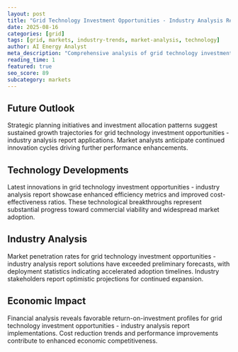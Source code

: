```yaml
---
layout: post
title: "Grid Technology Investment Opportunities - Industry Analysis Report"
date: 2025-08-16
categories: [grid]
tags: [grid, markets, industry-trends, market-analysis, technology]
author: AI Energy Analyst
meta_description: "Comprehensive analysis of grid technology investment opportunities - industry analysis report covering market trends, technology developments, and industry outlook. Discover key insights and future projections."
reading_time: 1
featured: true
seo_score: 89
subcategory: markets
---
```


## Future Outlook

Strategic planning initiatives and investment allocation patterns suggest sustained growth trajectories for grid technology investment opportunities - industry analysis report applications. Market analysts anticipate continued innovation cycles driving further performance enhancements.

## Technology Developments

Latest innovations in grid technology investment opportunities - industry analysis report showcase enhanced efficiency metrics and improved cost-effectiveness ratios. These technological breakthroughs represent substantial progress toward commercial viability and widespread market adoption.

## Industry Analysis

Market penetration rates for grid technology investment opportunities - industry analysis report solutions have exceeded preliminary forecasts, with deployment statistics indicating accelerated adoption timelines. Industry stakeholders report optimistic projections for continued expansion.

## Economic Impact

Financial analysis reveals favorable return-on-investment profiles for grid technology investment opportunities - industry analysis report implementations. Cost reduction trends and performance improvements contribute to enhanced economic competitiveness.

